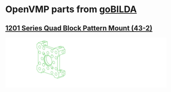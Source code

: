 # OpenVMP parts from [goBILDA](https://www.gobilda.com/)
## [1201 Series Quad Block Pattern Mount (43-2)](https://www.gobilda.com/1201-series-quad-block-pattern-mount-43-2/)

[<img alt='1201 Series Quad Block Pattern Mount (43-2)' src='https://github.com/openvmp/openvmp-models/blob/main/generated_files/parts/gobilda/structure-mount-quad-block.png'/>](https://github.com/openvmp/openvmp-models/blob/main/generated_files/parts/gobilda/structure-mount-quad-block.stl)

